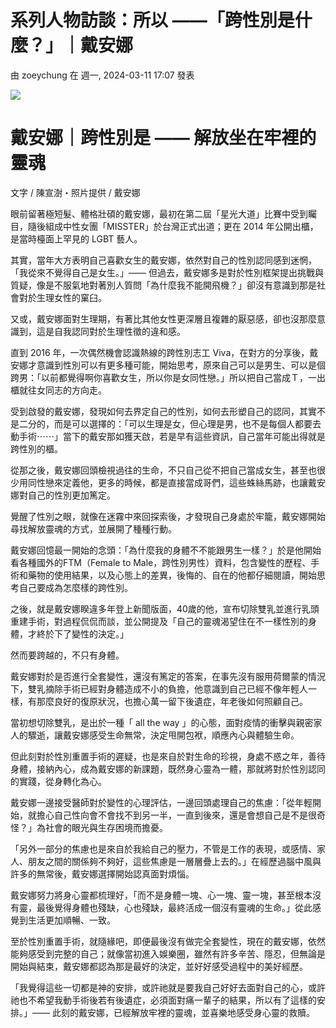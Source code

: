 # 系列人物訪談：所以 ——「跨性別是什麼？」｜戴安娜

由 zoeychung 在 週一, 2024-03-11 17:07 發表

![](https://hotline.org.tw/sites/hotline.org.tw/files/styles/width1140/public/field_insert_blog/72390C4F-29F9-4193-9D96-7D588BECE855.jpg?itok=7jVBd4xy)

# 戴安娜｜跨性別是 —— 解放坐在牢裡的靈魂

文字 / 陳宣澍・照片提供 / 戴安娜

眼前留著極短髮、體格壯碩的戴安娜，最初在第二屆「星光大道」比賽中受到矚目，隨後組成中性女團「MISSTER」於台灣正式出道；更在 2014 年公開出櫃，是當時檯面上罕見的 LGBT 藝人。

其實，當年大方表明自己喜歡女生的戴安娜，依然對自己的性別認同感到迷惘，「我從來不覺得自己是女生。」—— 但過去，戴安娜多是對於性別框架提出挑戰與質疑，像是不服氣地對著別人質問「為什麼我不能開飛機？」卻沒有意識到那是社會對於生理女性的窠臼。

又或，戴安娜面對生理期，有著比其他女性更深層且複雜的厭惡感，卻也沒那麼意識到，這是自我認同對於生理性徵的違和感。

直到 2016 年，一次偶然機會認識熱線的跨性別志工 Viva，在對方的分享後，戴安娜才意識到性別可以有更多種可能，開始思考，原來自己可以是男生、可以是個跨男：「以前都覺得啊你喜歡女生，所以你是女同性戀。」所以把自己當成Ｔ，一出櫃就往女同志的方向走。

受到啟發的戴安娜，發現如何去界定自己的性別，如何去形塑自己的認同，其實不是二分的，而是可以選擇的：「可以生理是女，但心理是男，也不是每個人都要去動手術⋯⋯」當下的戴安那如獲天啟，若是早有這些資訊，自己當年可能出得就是跨性別的櫃。

從那之後，戴安娜回頭檢視過往的生命，不只自己從不把自己當成女生，甚至也很少用同性戀來定義他，更多的時候，都是直接當成哥們，這些蛛絲馬跡，也讓戴安娜對自己的性別更加篤定。

覺醒了性別之眼，就像在迷霧中來回探索後，才發現自己身處於牢籠，戴安娜開始尋找解放靈魂的方式，並展開了種種行動。

戴安娜回憶最一開始的念頭：「為什麼我的身體不不能跟男生一樣？」於是他開始看各種國外的FTM（Female to Male，跨性別男性）資料，包含變性的歷程、手術和藥物的使用結果，以及心態上的差異，後悔的、自在的他都仔細閱讀，開始思考自己要成為怎麼樣的跨性別。

之後，就是戴安娜睽違多年登上新聞版面，40歲的他，宣布切除雙乳並進行乳頭重建手術，對過程侃侃而談，並公開提及「自己的靈魂渴望住在不一樣性別的身體，才終於下了變性的決定。」

然而要跨越的，不只有身體。

戴安娜對於是否進行全套變性，還沒有篤定的答案，在事先沒有服用荷爾蒙的情況下，雙乳摘除手術已經對身體造成不小的負擔，他意識到自己已經不像年輕人一樣，有那麼良好的復原狀況，也擔心萬一留下後遺症，年老後如何照顧自己。

當初想切除雙乳，是出於一種「 all the way 」的心態，面對疫情的衝擊與親密家人的驟逝，讓戴安娜感受生命無常，決定甩開包袱，順應內心與體驗生命。

但此刻對於性別重置手術的遲疑，也是來自於對生命的珍視，身處不惑之年，善待身體，接納內心，成為戴安娜的新課題，既然身心靈為一體，那就將對於性別認同的實踐，從身轉化為心。

戴安娜一邊接受醫師對於變性的心理評估，一邊回頭處理自己的焦慮：「從年輕開始，就擔心自己性向會不會找不到另一半，一直到後來，還是會想自己是不是很奇怪？」為社會的眼光與生存困境而擔憂。

「另外一部分的焦慮也是來自於我給自己的壓力，不管是工作的表現，或感情、家人、朋友之間的關係夠不夠好，這些焦慮是一層層疊上去的。」在經歷過腦中風與許多的無常後，戴安娜選擇開始認真面對煩惱。

戴安娜努力將身心靈都梳理好，「而不是身體一塊、心一塊、靈一塊，甚至根本沒有靈，最後覺得身體也殘缺，心也殘缺，最終活成一個沒有靈魂的生命。」從此感覺到生活更加順暢、一致。

至於性別重置手術，就隨緣吧，即便最後沒有做完全套變性，現在的戴安娜，依然能夠感受到完整的自己；就像當初進入娛樂圈，雖然有許多辛苦、隱忍，但無論是開始與結束，戴安娜都認為那是最好的決定，並好好感受過程中的美好經歷。

「我覺得這些一切都是神的安排，或許祂就是要我自己好好去面對自己的心，或許祂也不希望我動手術後若有後遺症，必須面對痛一輩子的結果，所以有了這樣的安排。」—— 此刻的戴安娜，已經解放牢裡的靈魂，並喜樂地感受身心靈的救贖。
<!-- tcd_original_link https://hotline.org.tw/blog/3424 -->
